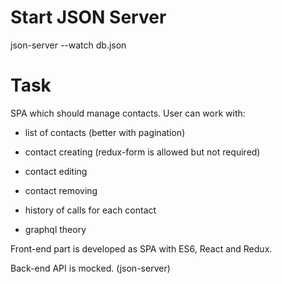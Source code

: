 # Start JSON Server

json-server --watch db.json


#  Task

 

SPA which should manage contacts. User can work with:

- list of contacts (better with pagination)

- contact creating (redux-form is allowed but not required)

- contact editing

- contact removing

- history of calls for each contact

- graphql theory

 

Front-end part is developed as SPA with ES6, React and Redux.

Back-end API is mocked. (json-server)